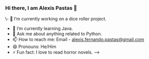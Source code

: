 ### Hi there, I am Alexis Pastas 👋

\\- 🔭 I’m currently working on a dice roller project.
- 🌱 I’m currently learning Java.
- 💬 Ask me about anything related to Python.
- 📫 How to reach me: Email - alexis.fernando.pastas@gmail.com
- 😄 Pronouns: He/Him
- ⚡ Fun fact: I love to read horror novels.
-->
